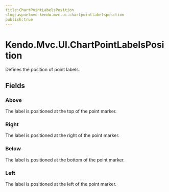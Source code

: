 ```yaml
---
title:ChartPointLabelsPosition
slug:aspnetmvc-kendo.mvc.ui.chartpointlabelsposition
publish:true
---
```


# Kendo.Mvc.UI.ChartPointLabelsPosition
Defines the position of point labels.

## Fields
### Above
The label is positioned at the top of the point marker.
### Right
The label is positioned at the right of the point marker.
### Below
The label is positioned at the bottom of the point marker.
### Left
The label is positioned at the left of the point marker.




 
